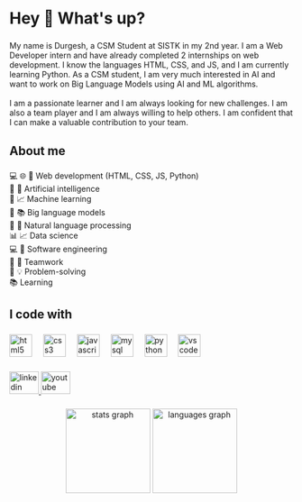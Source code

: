 <h1 align="left">Hey 👋 What's up?</h1>

###

<p align="left">My name is Durgesh, a CSM Student at SISTK in my 2nd year. I am a Web Developer intern and have already completed 2 internships on web development. I know the languages HTML, CSS, and JS, and I am currently learning Python. As a CSM student, I am very much interested in AI and want to work on Big Language Models using AI and ML algorithms.<br><br>I am a passionate learner and I am always looking for new challenges. I am also a team player and I am always willing to help others. I am confident that I can make a valuable contribution to your team.</p>

###

<h2 align="left">About me</h2>

###

<p align="left">💻 🌐 🐍  Web development (HTML, CSS, JS, Python)<br>🤖 🧠 Artificial intelligence<br>🤖 📈 Machine learning<br>🤖 📚 Big language models<br>🤖 💬 Natural language processing<br>📊 📈 Data science<br>💻 🐛 Software engineering<br>👫 🤝 Teamwork<br>🤔 💡 Problem-solving<br>📚 Learning</p>

###

<h2 align="left">I code with</h2>

###

<div align="left">
  <img src="https://cdn.jsdelivr.net/gh/devicons/devicon/icons/html5/html5-original.svg" height="40" alt="html5 logo"  />
  <img width="12" />
  <img src="https://cdn.jsdelivr.net/gh/devicons/devicon/icons/css3/css3-original.svg" height="40" alt="css3 logo"  />
  <img width="12" />
  <img src="https://cdn.jsdelivr.net/gh/devicons/devicon/icons/javascript/javascript-original.svg" height="40" alt="javascript logo"  />
  <img width="12" />
  <img src="https://cdn.jsdelivr.net/gh/devicons/devicon/icons/mysql/mysql-original-wordmark.svg" height="40" alt="mysql logo"  />
  <img width="12" />
  <img src="https://cdn.jsdelivr.net/gh/devicons/devicon/icons/python/python-original.svg" height="40" alt="python logo"  />
  <img width="12" />
  <img src="https://cdn.jsdelivr.net/gh/devicons/devicon/icons/vscode/vscode-original.svg" height="40" alt="vscode logo"  />
</div>

###

<div align="left">
  <a href="https://linkedin.com/in/vaigandladurgesh" target="_blank">
    <img src="https://raw.githubusercontent.com/maurodesouza/profile-readme-generator/master/src/assets/icons/social/linkedin/default.svg" width="52" height="40" alt="linkedin logo"  />
  </a>
  <a href="https://youtube.com/@DurgeshVaigandla" target="_blank">
    <img src="https://raw.githubusercontent.com/maurodesouza/profile-readme-generator/master/src/assets/icons/social/youtube/default.svg" width="52" height="40" alt="youtube logo"  />
  </a>
</div>

###

<div align="center">
  <img src="https://github-readme-stats.vercel.app/api?username=Durgesh-2005&hide_title=false&hide_rank=false&show_icons=true&include_all_commits=true&count_private=true&disable_animations=false&theme=dracula&locale=en&hide_border=false&order=1" height="150" alt="stats graph"  />
  <img src="https://github-readme-stats.vercel.app/api/top-langs?username=Durgesh-2005&locale=en&hide_title=false&layout=compact&card_width=320&langs_count=5&theme=dracula&hide_border=false&order=2" height="150" alt="languages graph"  />
</div>

###
